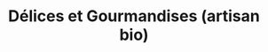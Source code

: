 ---
title: "Délices et Gourmandises (artisan bio)"
url: /senlis/delices-et-gourmandises-artisan-bio/
shop: boulangerie
---
